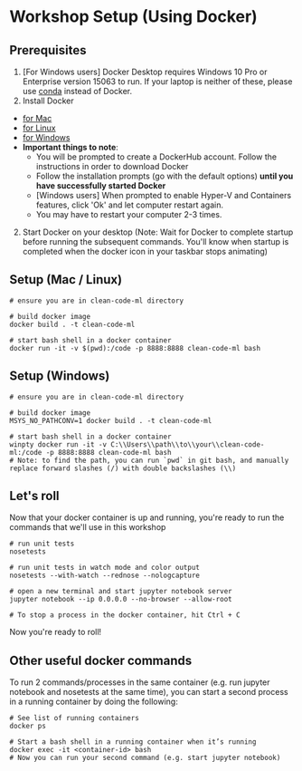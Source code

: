 # Workshop Setup (Using Docker)

## Prerequisites

1. [For Windows users] Docker Desktop requires Windows 10 Pro or Enterprise version 15063 to run. If your laptop is neither of these, please use [conda](./setup-conda.md) instead of Docker.
1. Install Docker

- [for Mac](https://docs.docker.com/docker-for-mac/install/)
- [for Linux](https://docs.docker.com/install/linux/docker-ce/ubuntu/)
- [for Windows](https://docs.docker.com/docker-for-windows/install/)
- **Important things to note**:
  - You will be prompted to create a DockerHub account. Follow the instructions in order to download Docker
  - Follow the installation prompts (go with the default options) **until you have successfully started Docker**
  - [Windows users] When prompted to enable Hyper-V and Containers features, click 'Ok' and let computer restart again.
  - You may have to restart your computer 2-3 times.

2. Start Docker on your desktop (Note: Wait for Docker to complete startup before running the subsequent commands. You'll know when startup is completed when the docker icon in your taskbar stops animating)

## Setup (Mac / Linux)

```shell
# ensure you are in clean-code-ml directory

# build docker image
docker build . -t clean-code-ml

# start bash shell in a docker container
docker run -it -v $(pwd):/code -p 8888:8888 clean-code-ml bash
```

## Setup (Windows)

```shell
# ensure you are in clean-code-ml directory

# build docker image
MSYS_NO_PATHCONV=1 docker build . -t clean-code-ml

# start bash shell in a docker container
winpty docker run -it -v C:\\Users\\path\\to\\your\\clean-code-ml:/code -p 8888:8888 clean-code-ml bash
# Note: to find the path, you can run `pwd` in git bash, and manually replace forward slashes (/) with double backslashes (\\)
```

## Let's roll

Now that your docker container is up and running, you're ready to run the commands that we'll use in this workshop

```shell
# run unit tests
nosetests

# run unit tests in watch mode and color output
nosetests --with-watch --rednose --nologcapture

# open a new terminal and start jupyter notebook server
jupyter notebook --ip 0.0.0.0 --no-browser --allow-root

# To stop a process in the docker container, hit Ctrl + C
```

Now you're ready to roll!

## Other useful docker commands

To run 2 commands/processes in the same container (e.g. run jupyter notebook and nosetests at the same time), you can start a second process in a running container by doing the following:

```shell
# See list of running containers
docker ps

# Start a bash shell in a running container when it’s running
docker exec -it <container-id> bash
# Now you can run your second command (e.g. start jupyter notebook)
```
